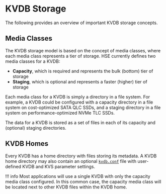 # KVDB Storage

The following provides an overview of important KVDB storage
concepts.

## Media Classes

The KVDB storage model is based on the concept of media classes,
where each media class represents a tier of storage.
HSE currently defines two media classes for a KVDB:

* **Capacity**, which is required and represents the bulk (bottom)
tier of storage
* **Staging**, which is optional and represents a faster (higher) tier of
storage

Each media class for a KVDB is simply a directory in a file system.
For example, a KVDB could be configured with a capacity directory
in a file system on cost-optimized SATA QLC SSDs, and a staging
directory in a file system on performance-optimized NVMe TLC SSDs.

The data for a KVDB is stored as a set of files in each of its capacity
and (optional) staging directories.

## KVDB Homes

Every KVDB has a home directory with files storing its metadata.
A KVDB home directory may also contain an optional
[`kvdb.conf`](params.md#kvdbconf-json-file) file with
user-defined KVDB and KVS parameter settings.

!!! info
    Most applications will use a single KVDB with only the capacity media
    class configured. In this common case, the capacity media class will be
    located next to other KVDB files within the KVDB home.
